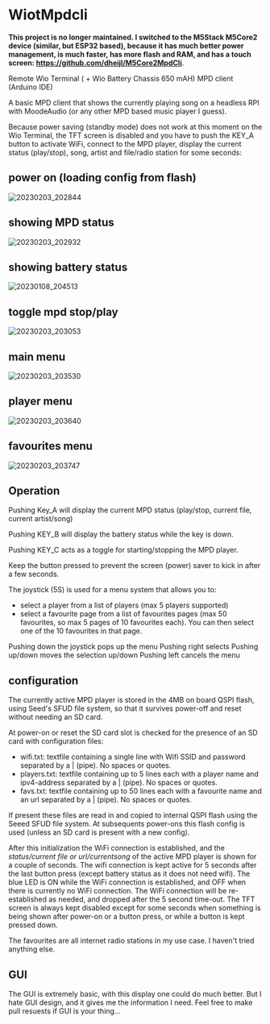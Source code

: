 # WiotMpdcli

**This project is no longer maintained. I switched to the M5Stack M5Core2 device (similar, but ESP32 based), because it has much better power management, is much faster, has more flash and RAM, and has a touch screen: https://github.com/dheijl/M5Core2MpdCli**.

Remote Wio Terminal ( + Wio Battery Chassis 650 mAH) MPD client (Arduino IDE)

A basic MPD client that shows the currently playing song on a headless RPI with MoodeAudio (or any other MPD based music player I guess).

Because power saving (standby mode) does not work at this moment on the Wio Terminal, the TFT screen is disabled and you have to push the KEY_A button to activate WiFi, connect to the MPD player, display the current status (play/stop), song, artist and file/radio station for some seconds:

## power on (loading config from flash)

![20230203_202844](https://user-images.githubusercontent.com/2384545/216694592-45d4cc5e-b69d-4d7b-912b-e9decd33d62f.jpg)

## showing MPD status

![20230203_202932](https://user-images.githubusercontent.com/2384545/216694821-2ded3846-2396-4eaf-b49b-6c013ec982cc.jpg)

## showing battery status

![20230108_204513](https://user-images.githubusercontent.com/2384545/211216060-d9735eac-7844-421d-bec2-12d0c01fd79d.jpg)

## toggle mpd stop/play

![20230203_203053](https://user-images.githubusercontent.com/2384545/216695145-5319ea1d-1bb5-4adc-85ba-236baa1968e9.jpg)

## main menu

![20230203_203530](https://user-images.githubusercontent.com/2384545/216695354-d1e2db56-77d7-457c-a0b7-6fa73afb378d.jpg)

## player menu

![20230203_203640](https://user-images.githubusercontent.com/2384545/216695979-1cabb7ee-47f9-4f66-a36a-e5ec5d678555.jpg)

## favourites menu

![20230203_203747](https://user-images.githubusercontent.com/2384545/216698069-b58b9800-c798-4743-be1a-16c22962a933.jpg)

## Operation

Pushing Key_A will display the current MPD status (play/stop, current file, current artist/song)

Pushing KEY_B will display the battery status while the key is down.

Pushing KEY_C acts as a toggle for starting/stopping the MPD player.

Keep the button pressed to prevent the screen (power) saver to kick in after a few seconds.

The joystick (5S) is used for a menu system that allows you to:

- select a player from a list of players (max 5 players supported)
- select a favourite page from a list of favourites pages (max 50 favourites, so max 5 pages of 10 favourites each). You can then select one of the 10 favourites in that page.

Pushing down the joystick pops up the menu
Pushing right selects
Pushing up/down moves the selection up/down
Pushing left cancels the menu
  
## configuration

The currently active MPD player is stored in the 4MB on board QSPI flash, using Seed's SFUD file system, so that it survives power-off and reset without needing an SD card.

At power-on or reset the SD card slot is checked for the presence of an SD card with configuration files:

- wifi.txt: textfile containing a single line with Wifi SSID and password separated by a | (pipe). No spaces or quotes.
- players.txt: textfile containing up to 5 lines each with a player name and ipv4-address separated by a | (pipe). No spaces or quotes.
- favs.txt: textfile containing up to 50 lines each with a favourite name and an url separated by a | (pipe). No spaces or quotes.

If present these files are read in and copied to internal QSPI flash using the Seeed SFUD file system. At subsequents power-ons this flash config is used (unless an SD card is present with a new config).

After this initialization the WiFi connection is established, and the _status/current file or url/currentsong_ of the active MPD player is shown for a couple of seconds. The wifi connection is kept active for 5 seconds after the last button press (except battery status as it does not need wifi). The blue LED is ON while the WiFi connection is established, and OFF when there is currently no WiFi connection. The WiFi connection will be re-established as needed, and dropped after the 5 second time-out.
The TFT screen is always kept disabled except for some seconds when something is being shown after power-on or a button press, or while a button is kept pressed
down.

The favourites are all internet radio stations in my use case. I haven't tried anything else.

## GUI

The GUI is extremely basic, with this display one could do much better. But I hate GUI design, and it gives me the information I need. Feel free to make pull resuests if GUI is your thing...
